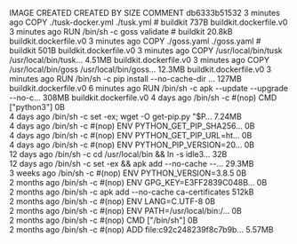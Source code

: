 IMAGE               CREATED             CREATED BY                                      SIZE                COMMENT
db6333b51532        3 minutes ago       COPY ./tusk-docker.yml ./tusk.yml # buildkit    737B                buildkit.dockerfile.v0
<missing>           3 minutes ago       RUN /bin/sh -c goss validate # buildkit         20.8kB              buildkit.dockerfile.v0
<missing>           3 minutes ago       COPY ./goss.yaml ./goss.yaml # buildkit         501B                buildkit.dockerfile.v0
<missing>           3 minutes ago       COPY /usr/local/bin/tusk /usr/local/bin/tusk…   4.51MB              buildkit.dockerfile.v0
<missing>           3 minutes ago       COPY /usr/local/bin/goss /usr/local/bin/goss…   12.3MB              buildkit.dockerfile.v0
<missing>           3 minutes ago       RUN /bin/sh -c pip install --no-cache-dir   …   127MB               buildkit.dockerfile.v0
<missing>           6 minutes ago       RUN /bin/sh -c apk --update --upgrade --no-c…   308MB               buildkit.dockerfile.v0
<missing>           4 days ago          /bin/sh -c #(nop)  CMD ["python3"]              0B                  
<missing>           4 days ago          /bin/sh -c set -ex;   wget -O get-pip.py "$P…   7.24MB              
<missing>           4 days ago          /bin/sh -c #(nop)  ENV PYTHON_GET_PIP_SHA256…   0B                  
<missing>           4 days ago          /bin/sh -c #(nop)  ENV PYTHON_GET_PIP_URL=ht…   0B                  
<missing>           4 days ago          /bin/sh -c #(nop)  ENV PYTHON_PIP_VERSION=20…   0B                  
<missing>           12 days ago         /bin/sh -c cd /usr/local/bin  && ln -s idle3…   32B                 
<missing>           12 days ago         /bin/sh -c set -ex  && apk add --no-cache --…   29.3MB              
<missing>           3 weeks ago         /bin/sh -c #(nop)  ENV PYTHON_VERSION=3.8.5     0B                  
<missing>           2 months ago        /bin/sh -c #(nop)  ENV GPG_KEY=E3FF2839C048B…   0B                  
<missing>           2 months ago        /bin/sh -c apk add --no-cache ca-certificates   512kB               
<missing>           2 months ago        /bin/sh -c #(nop)  ENV LANG=C.UTF-8             0B                  
<missing>           2 months ago        /bin/sh -c #(nop)  ENV PATH=/usr/local/bin:/…   0B                  
<missing>           2 months ago        /bin/sh -c #(nop)  CMD ["/bin/sh"]              0B                  
<missing>           2 months ago        /bin/sh -c #(nop) ADD file:c92c248239f8c7b9b…   5.57MB              
